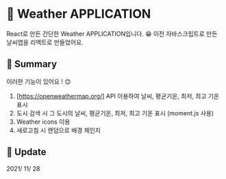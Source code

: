 # :newspaper: Weather APPLICATION

React로 만든 간단한 Weather APPLICATION입니다. :grin:
이전 자바스크립트로 만든 날씨앱을 리액트로 만들었어요.

## :triangular_flag_on_post: Summary

이러한 기능이 있어요 ! :blush:

1. [https://openweathermap.org/] API 이용하여 날씨, 평균기온, 최저, 최고 기온 표시
2. 도시 검색 시 그 도시의 날씨, 평균기온, 최저, 최고 기온 표시 (moment.js 사용)
3. Weather icons 이용
4. 새로고침 시 랜덤으로 배경 체인지 

## :calendar: Update

2021/ 11/ 28
